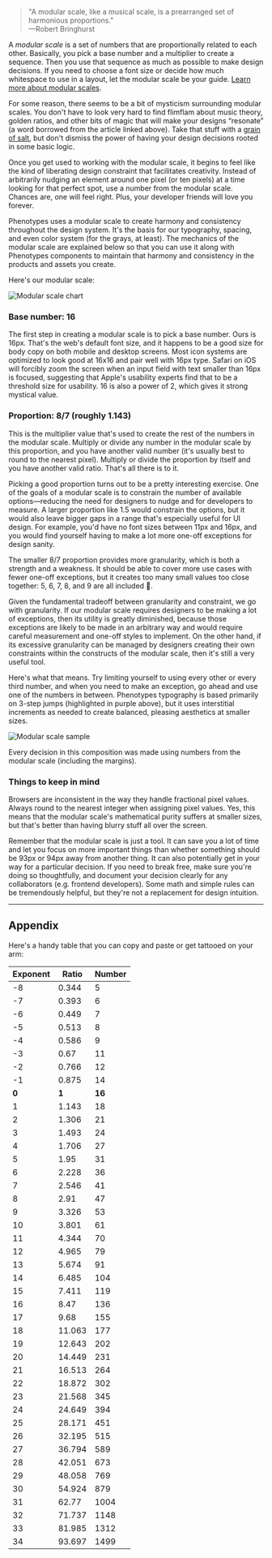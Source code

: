 > "A modular scale, like a musical scale, is a prearranged set of harmonious proportions." <br>—Robert Bringhurst

A *modular scale* is a set of numbers that are proportionally related to each other. Basically, you pick a base number and a multiplier to create a sequence. Then you use that sequence as much as possible to make design decisions. If you need to choose a font size or decide how much whitespace to use in a layout, let the modular scale be your guide. [Learn more about modular scales](https://alistapart.com/article/more-meaningful-typography).

For some reason, there seems to be a bit of mysticism surrounding modular scales. You don't have to look very hard to find flimflam about music theory, golden ratios, and other bits of magic that will make your designs “resonate” (a word borrowed from the article linked above). Take that stuff with a [grain of salt](http://www.lhup.edu/~dsimanek/pseudo/fibonacc.htm), but don't dismiss the power of having your design decisions rooted in some basic logic. 

Once you get used to working with the modular scale, it begins to feel like the kind of liberating design constraint that facilitates creativity. Instead of arbitrarily nudging an element around one pixel (or ten pixels) at a time looking for that perfect spot, use a number from the modular scale. Chances are, one will feel right. Plus, your developer friends will love you forever.

Phenotypes uses a modular scale to create harmony and consistency throughout the design system. It's the basis for our typography, spacing, and even color system (for the grays, at least). The mechanics of the modular scale are explained below so that you can use it along with Phenotypes components to maintain that harmony and consistency in the products and assets you create. 

Here's our modular scale:

![Modular scale chart](/img/guides/modular-scale-chart.png)

### Base number: 16

The first step in creating a modular scale is to pick a base number. Ours is 16px. That's the web's default font size, and it happens to be a good size for body copy on both mobile and desktop screens. Most icon systems are optimized to look good at 16x16 and pair well with 16px type. Safari on iOS will forcibly zoom the screen when an input field with text smaller than 16px is focused, suggesting that Apple's usability experts find that to be a threshold size for usability. 16 is also a power of 2, which gives it strong mystical value.

### Proportion: 8/7 (roughly 1.143)

This is the multiplier value that's used to create the rest of the numbers in the modular scale. Multiply or divide any number in the modular scale by this proportion, and you have another valid number (it's usually best to round to the nearest pixel). Multiply or divide the proportion by itself and you have another valid ratio. That's all there is to it.

Picking a good proportion turns out to be a pretty interesting exercise. One of the goals of a modular scale is to constrain the number of available options—reducing the need for designers to nudge and for developers to measure. A larger proportion like 1.5 would constrain the options, but it would also leave bigger gaps in a range that's especially useful for UI design. For example, you'd have no font sizes between 11px and 16px, and you would find yourself having to make a lot more one-off exceptions for design sanity. 

The smaller 8/7 proportion provides more granularity, which is both a strength and a weakness. It should be able to cover  more use cases with fewer one-off exceptions, but it creates too many small values too close together: 5, 6, 7, 8, and 9 are all included 😬. 

Given the fundamental tradeoff between granularity and constraint, we go with granularity. If our modular scale requires designers to be making a lot of exceptions, then its utility is greatly diminished, because those exceptions are likely to be made in an arbitrary way and would require careful measurement and one-off styles to implement. On the other hand, if its excessive granularity can be managed by designers creating their own constraints within the constructs of the modular scale, then it's still a very useful tool. 

Here's what that means. Try limiting yourself to using every other or every third number, and when you need to make an exception, go ahead and use one of the numbers in between. Phenotypes typography is based primarily on 3-step jumps (highlighted in purple above), but it uses interstitial increments as needed to create balanced, pleasing aesthetics at smaller sizes.

![Modular scale sample](/img/guides/modular-scale-spacing-example.png)
<p class="caption">Every decision in this composition was made using numbers from the modular scale (including the margins).</p>

### Things to keep in mind

Browsers are inconsistent in the way they handle fractional pixel values. Always round to the nearest integer when assigning pixel values. Yes, this means that the modular scale's mathematical purity suffers at smaller sizes, but that's better than having blurry stuff all over the screen.

Remember that the modular scale is just a tool. It can save you a lot of time and let you focus on more important things than whether something should be 93px or 94px away from another thing. It can also potentially get in your way for a particular decision. If you need to break free, make sure you're doing so thoughtfully, and document your decision clearly for any collaborators (e.g. frontend developers). Some math and simple rules can be tremendously helpful, but they're not a replacement for design intuition.

---

## Appendix

Here's a handy table that you can copy and paste or get tattooed on your arm:

Exponent | Ratio | Number
-------- | ----- | ------
-8 |  0.344 | 5
-7 |  0.393 | 6
-6 |  0.449 | 7
-5 |  0.513 | 8
-4 |  0.586 | 9
-3 |  0.67 | 11
-2 |  0.766 | 12
-1 |  0.875 | 14
**0** |  **1**  | **16**
1 |  1.143 | 18
2 |  1.306 | 21
3 |  1.493 | 24
4 |  1.706 | 27
5 |  1.95 | 31
6 |  2.228 | 36
7 |  2.546 | 41
8 |  2.91 | 47
9 |  3.326 | 53
10 |  3.801 | 61
11 |  4.344 | 70
12 |  4.965 | 79
13 |  5.674 | 91
14 |  6.485 | 104
15 |  7.411 | 119
16 |  8.47 | 136
17 |  9.68 | 155
18 |  11.063 | 177
19 |  12.643 | 202
20 |  14.449 | 231
21 |  16.513 | 264
22 |  18.872 | 302
23 |  21.568 | 345
24 |  24.649 | 394
25 |  28.171 | 451
26 |  32.195 | 515
27 |  36.794 | 589
28 |  42.051 | 673
29 |  48.058 | 769
30 |  54.924 | 879
31 |  62.77 | 1004
32 |  71.737 | 1148
33 |  81.985 | 1312
34 |  93.697 | 1499
